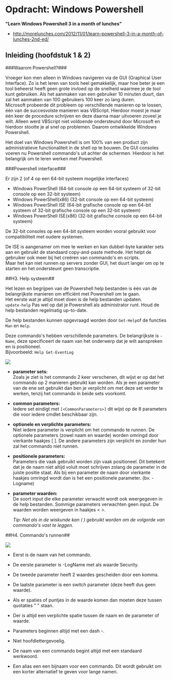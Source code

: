 # Opdracht: Windows Powershell #
**"Learn Windows Powershell 3 in a month of lunches"**  

- http://morelunches.com/2012/11/01/learn-powershell-3-in-a-month-of-lunches-2nd-ed/


## Inleiding (hoofdstuk 1 & 2) ##

###Waarom Powershell?###

Vroeger kon men alleen in Windows navigeren via de GUI (Graphical User Interface). Zo is het leren van tools heel gemakkelijk, maar hoe beter je een tool beheerst heeft geen grote invloed op de snelheid waarmee je de tool kunt gebruiken. Als het aanmaken van een gebruiker 10 minuten duurt, dan zal het aanmaken van 100 gebruikers 100 keer zo lang duren.      
Microsoft probeerde dit probleem op verschillende manieren op te lossen, één van de succesvolste manieren was VBScript. Hierdoor moest je maar één keer de procedure schrijven en deze daarna maar uitvoeren zoveel je wilt. Alleen werd VBScript niet voldoende ondersteund door Microsoft en hierdoor stootte je al snel op problemen.
Daarom ontwikkelde Windows Powershell.   

Het doel van Windows Powershell is om 100% van een product zijn administratieve functionaliteit in de shell op te bouwen. De GUI consoles voeren nu Powershell commando's uit achter de schermen. Hierdoor is het belangrijk om te leren werken met Powershell.

###Powershell interface###

Er zijn 2 (of 4 op een 64-bit systeem mogelijke interfaces)

- Windows PowerShell (64-bit console op een 64-bit systeem of 32-bit console op een 32-bit systeem)
- Windows PowerShell(x86) (32-bit console op een 64-bit systeem)
- Windows PowerShell ISE (64-bit grafische console op een 64-bit systeem of 32-bit grafische console op een 32-bit systeem)
- Windows PowerShell ISE(x86) (32-bit grafische console op een 64-bit systeem)

De 32-bit consoles op een 64-bit systeem worden vooral gebruikt voor compatibiliteit met oudere systemen.

De ISE is aangenamer om mee te werken en kan dubbel-byte karakter sets aan en gebruikt de standaard copy-and-paste methode. Het helpt de gebruiker ook meer bij het creëren van commando's en scripts.  
Maar het kan niet runnen op servers zonder GUI, het duurt langer om op te starten en het ondersteunt geen transcriptie.  

##H3. Help systeem##

Het lezen en begrijpen van de Powershell help bestanden is één van de belangrijkste manieren om efficiënt met Powershell om te gaan.   
Het eerste wat je altijd moet doen is de help bestanden updaten.   
	`update-help`
Pas wel op dat je Powershell als administrator runt. Houd de help bestanden regelmatig up-to-date.

De help bestanden kunnen opgevraagd worden door `Get-Help`of de functies `Man` en `Help`.

Deze commando's hebben verschillende parameters. De belangrijkste is `-Name`, deze specificeert de naam van het onderwerp dat je wilt aanspreken en is positioneel.   
Bijvoorbeeld: `Help Get-EventLog` 

![](https://github.com/HoGentTIN/ops3-g01/blob/master/deelopdracht02/img/Lucas/evlHelp.PNG)

- **parameter sets:**    
Zoals je ziet is het commando 2 keer verschenen, dit wijst er op dat het commando op 2 manieren gebruikt kan worden. Als je een parameter van de ene set gebruikt dan ben je verplicht om met deze set verder te werken, tenzij het commando in beide sets voorkomt. 
- **common parameters:**  
Iedere set eindigt met `[<CommonParameters>]` dit wijst op de 8 parameters die voor iedere cmdlet beschikbaar zijn.
- **optionele en verplichte parameters:**   
Niet iedere parameter is verplicht om het commando te runnen. De optionele parameters (zowel naam en waarde) worden omringd door vierkante haakjes [ ]. De andere parameters zijn verplicht en zonder hun zal het commando niet runnen. 
- **positionele parameters:**    
Parameters die vaak gebruikt worden zijn vaak positioneel. Dit betekent dat je de naam niet altijd voluit moet schrijven zolang de parameter in de juiste positie staat. Als bij een parameter de naam door vierkante haakjes omringd wordt dan is het een positionele parameter. (bv. -Logname)
- **parameter waarden:**    
De soort input die elke parameter verwacht wordt ook weergegeven in de help bestanden. Sommige parameters verwachten geen input. De waarden worden weergeven in haakjes < >.  
		
	*Tip: Net als in de wiskunde kan ( ) gebruikt worden om de volgorde van commando's vast te leggen.*

##H4. Commando's runnen##

![](https://github.com/HoGentTIN/ops3-g01/blob/master/deelopdracht02/img/Lucas/cmds.PNG)

- Eerst is de naam van het commando.
- De eerste parameter is -LogName met als waarde Security.
- De tweede parameter heeft 2 waardes gescheiden door een komma.
- De laatste parameter is een switch parameter (deze heeft dus geen waarde).
- Als er spaties of puntjes in de waarde komen dan moeten deze tussen quotaties " " staan.
- Der is altijd een verplichte spatie tussen de naam en de parameter of waarde.
- Parameters beginnen altijd met een dash -.
- Niet hoofdlettergevoelig.   

- De naam van een commando begint altijd met een standaard werkwoord.
- Een alias een een bijnaam voor een commando. Dit wordt gebruikt om een korter alternatief te geven voor lange namen.
